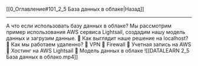 [[0_Оглавление#101_2_5 База данных в облаке|Назад]]
___
А что если использовать базу данных в облаке? Мы рассмотрим пример использования AWS сервиса Lightsail, создадим нашу модель данных и загрузим данные. 
📌 Как выглядит наше решение на localhost? 
📌 Как мы работаем удаленно? 
📌 VPN 
📌 Firewall 
📌 Учетная запись на AWS 
📌 Хостинг на AWS Lightsail 
📌 Модель данных в облаке
![[DATALEARN 2_5 База данных в облако.mp4]]
